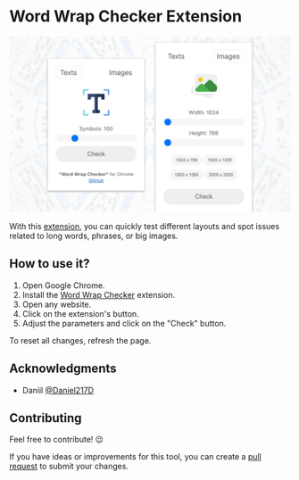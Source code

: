 # Word Wrap Checker Extension

<img src="preview.jpg" alt="logo" width="600"/>

With this [extension](https://chrome.google.com/webstore/detail/word-wrap-checker/gjkiifeaanbafelffgfpdkhbcekmlcad), you can quickly test different layouts and spot issues related to long words, phrases, or big images.

## How to use it?

1. Open Google Chrome.
2. Install the [Word Wrap Checker](https://chrome.google.com/webstore/detail/word-wrap-checker/gjkiifeaanbafelffgfpdkhbcekmlcad) extension.
3. Open any website.
4. Click on the extension's button.
5. Adjust the parameters and click on the "Check" button.

To reset all changes, refresh the page.

## Acknowledgments

- Daniil [@Daniel217D](https://github.com/Daniel217D)

## Contributing

Feel free to contribute! 😉

If you have ideas or improvements for this tool, you can create a [pull request](https://github.com/nikbelikov/word-wrap-checker/pulls) to submit your changes.
